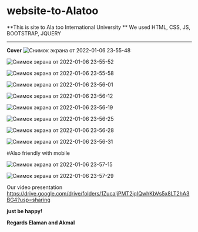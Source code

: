 # website-to-Alatoo


**This is site to Ala too International University
**
We used HTML, CSS, JS, BOOTSTRAP, JQUERY
****

**Cover**
![Снимок экрана от 2022-01-06 23-55-48](https://user-images.githubusercontent.com/73353291/148429232-f46917d0-50c4-49fe-bcd7-9f2b30519f54.png)


![Снимок экрана от 2022-01-06 23-55-52](https://user-images.githubusercontent.com/73353291/148429281-18336f4f-d567-435b-8a65-d899fef700a0.png)


![Снимок экрана от 2022-01-06 23-55-58](https://user-images.githubusercontent.com/73353291/148429300-bda7da0c-b908-4853-bd2f-cfd042ef323c.png)


![Снимок экрана от 2022-01-06 23-56-01](https://user-images.githubusercontent.com/73353291/148429320-93152ac0-16ed-4ad7-9b0c-32bae1bb4dd8.png)

![Снимок экрана от 2022-01-06 23-56-12](https://user-images.githubusercontent.com/73353291/148429331-95740f50-d17e-462f-a038-de5e3f0a1155.png)


![Снимок экрана от 2022-01-06 23-56-19](https://user-images.githubusercontent.com/73353291/148429345-2258fc28-ff33-4a0a-a0f6-613ce480dc3d.png)


![Снимок экрана от 2022-01-06 23-56-25](https://user-images.githubusercontent.com/73353291/148429365-ca23b1c4-dc74-4b22-bf46-2e24194eecaf.png)


![Снимок экрана от 2022-01-06 23-56-28](https://user-images.githubusercontent.com/73353291/148429372-b508864a-a929-494b-a627-c4b5627be0ee.png)



![Снимок экрана от 2022-01-06 23-56-31](https://user-images.githubusercontent.com/73353291/148429380-53d1f022-3808-473a-b2c7-a1ea04fbebef.png)


#Also friendly with mobile

![Снимок экрана от 2022-01-06 23-57-15](https://user-images.githubusercontent.com/73353291/148429422-3bba5fca-e5c1-4474-8bee-bf052b54c166.png)

![Снимок экрана от 2022-01-06 23-57-29](https://user-images.githubusercontent.com/73353291/148429434-f0fbb6d9-33ae-43f7-9ea9-c3409c143858.png)


Our video presentation https://drive.google.com/drive/folders/1ZucaIjPMT2jqIQwhKbVs5x8LT2hA3BG4?usp=sharing


**just be happy!**

**Regards Elaman and Akmal**

